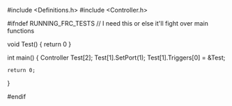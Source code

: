 #include <Definitions.h>
#include <Controller.h>

#ifndef RUNNING_FRC_TESTS   // I need this or else it'll fight over main functions

void Test() {
    return 0
}

int main() {
    Controller Test[2];
    Test[1].SetPort(1);
    Test[1].Triggers[0] = &Test;
    
    return 0;
}

#endif
